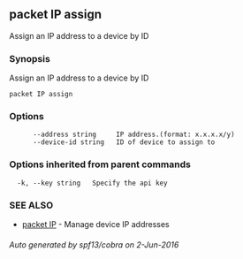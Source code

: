 ## packet IP assign

Assign an IP address to a device by ID

### Synopsis


Assign an IP address to a device by ID

```
packet IP assign
```

### Options

```
      --address string     IP address.(format: x.x.x.x/y)
      --device-id string   ID of device to assign to
```

### Options inherited from parent commands

```
  -k, --key string   Specify the api key
```

### SEE ALSO
* [packet IP](packet_IP.md)	 - Manage device IP addresses

###### Auto generated by spf13/cobra on 2-Jun-2016
